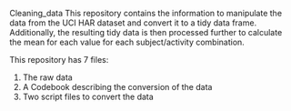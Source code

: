 Cleaning_data
This repository contains the information to manipulate the data from the UCI HAR dataset
and convert it to a tidy data frame.  Additionally, the resulting tidy data is then processed
further to calculate the mean for each value for each subject/activity combination.

This repository has 7 files:
1) The raw data
2) A Codebook describing the conversion of the data
3) Two script files to convert the data
